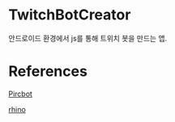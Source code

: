 # TwitchBotCreator

안드로이드 환경에서 js를 통해 트위치 봇을 만드는 앱.

# References

[Pircbot](http://www.jibble.org/pircbot.php)

[rhino](https://github.com/mozilla/rhino)
